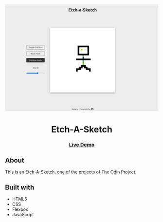 ![](./design/design-preview.png)

<h1 align='center'>Etch-A-Sketch </h1>

<h3 align='center'>
    <a href='https://panayiotistsg.github.io/etch-a-sketch/'>Live Demo</a>
</h3>

## About

This is an Etch-A-Sketch, one of the projects of The Odin Project.

## Built with

- HTML5
- CSS
- Flexbox
- JavaScript